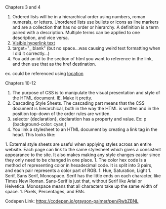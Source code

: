 Chapters 3 and 4
1. Ordered lists will be in a hierarchical order using numbers, roman numerals, or letters. Unordered lists use bullets or icons as line markers and are a collection that has no order or hierarchy. A definition is a term paired with a description. Multiple terms can be applied to one description, and vice versa.
1. <a href="file path or link">Visible hyperlink text</a>
1. target="_ blank" (but no space...was causing weird text formatting when I did it correctly...)
1. You add an id to the section of html you want to reference in the link, and then use that as the href destination.

ex. <body id="location"></body> could be referenced using <a href="#location">location</a>


Chapters 10-12
1. The purpose of CSS is to manipulate the visual presentation and style of the HTML document. IE. Make it pretty.
1. Cascading Style Sheets. The cascading part means that the CSS document is hierarchical, both in the way the HTML is written and in the position top-down of the order rules are written.
1. selector {declaration}, declaration has a property and value.
Ex: p {background-color: cyan;}
1. You link a stylesheet to an HTML document by creating a link tag in the head. This looks like:
<head>
  <title>CSS Link Example</title>
  <link href="css/styles.css" type="text/css" rel="stylesheet" />
</head>
1. External style sheets are useful when applying styles across an entire website. Each page can link to the same stylesheet which gives a consistent appearance to the site. It also makes making any style changes easier since they only need to be changed in one place.
1. The color hex code is a method of representing color in hexadecimal code. It is split into 3 pairs, and each pair represents a color part of RGB.
1. Hue, Saturation, Light
1. Serif, Sans Serif, Monospace. Serif has the little ends on each character, like Times New Roman. Sans-Serif is just that, without Serif like Arial or Helvetica. Monospace means that all characters take up the same width of space.
1. Pixels, Percentages, and EMs

Codepen Link: https://codepen.io/grayson-palmer/pen/RwbZBNL
